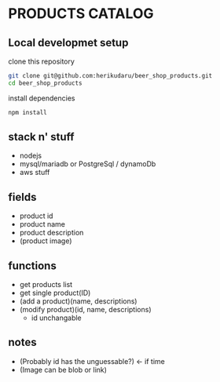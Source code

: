 # PRODUCTS CATALOG

## Local developmet setup

clone this repository 

```sh
git clone git@github.com:herikudaru/beer_shop_products.git
cd beer_shop_products
```

install dependencies

```sh
npm install
```

## stack n' stuff

- nodejs
- mysql/mariadb or PostgreSql / dynamoDb
- aws stuff

## fields

- product id
- product name
- product description
- (product image)

## functions

- get products list
- get single product(ID)
- (add a product)(name, descriptions)
- (modify product)(id, name, descriptions)
  - id unchangable

## notes

- (Probably id has the unguessable?) <- if time
- (Image can be blob or link)
